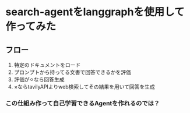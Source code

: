 # search-agentをlanggraphを使用して作ってみた
## フロー
1. 特定のドキュメントをロード
2. プロンプトから持ってる文書で回答できるかを評価
3. 評価が⚪︎なら回答生成
4. ×ならtavilyAPIよりweb検索してその結果を用いて回答を生成

### この仕組み作って自己学習できるAgentを作れるのでは？
